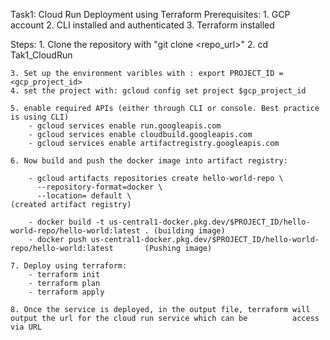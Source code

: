 Task1: Cloud Run Deployment using Terraform
Prerequisites:
    1. GCP account
    2. CLI installed and authenticated
    3. Terraform installed

Steps:
    1. Clone the repository with "git clone <repo_url>"
    2. cd Tak1_CloudRun

    3. Set up the environment varibles with : export PROJECT_ID = <gcp_project_id>
    4. set the project with: gcloud config set project $gcp_project_id

    5. enable required APIs (either through CLI or console. Best practice is using CLI)
        - gcloud services enable run.googleapis.com
        - gcloud services enable cloudbuild.googleapis.com
        - gcloud services enable artifactregistry.googleapis.com
    
    6. Now build and push the docker image into artifact registry:

        - gcloud artifacts repositories create hello-world-repo \
          --repository-format=docker \
          --location= default \                                        (created artifact registry)

        - docker build -t us-central1-docker.pkg.dev/$PROJECT_ID/hello-world-repo/hello-world:latest . (building image)
        - docker push us-central1-docker.pkg.dev/$PROJECT_ID/hello-world-repo/hello-world:latest       (Pushing image)

    7. Deploy using terraform:
        - terraform init
        - terraform plan
        - terraform apply 

    8. Once the service is deployed, in the output file, terraform will output the url for the cloud run service which can be          access via URL
